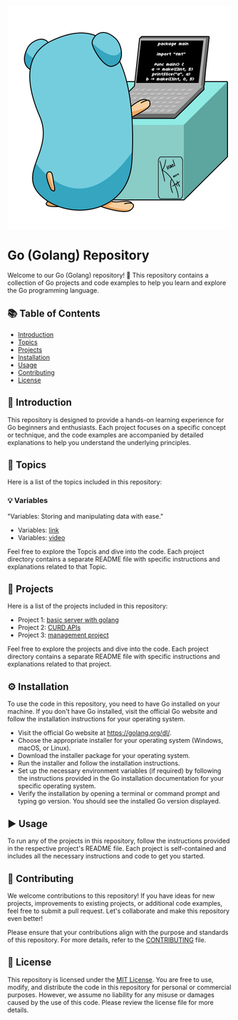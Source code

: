 <p align="center">
  <img src="https://github.com/anshitmishra/golang-tutorial/blob/main/images/intro.gif" />
</p>


# Go (Golang) Repository

Welcome to our Go (Golang) repository! 🚀 This repository contains a collection of Go projects and code examples to help you learn and explore the Go programming language.

## 📚 Table of Contents

- [Introduction](#introduction)
- [Topics](#topics)
- [Projects](#projects)
- [Installation](#installation)
- [Usage](#usage)
- [Contributing](#contributing)
- [License](#license)

## 🌟 Introduction

This repository is designed to provide a hands-on learning experience for Go beginners and enthusiasts. Each project focuses on a specific concept or technique, and the code examples are accompanied by detailed explanations to help you understand the underlying principles.

## 🔰 Topics

Here is a list of the topics included in this repository:

### 💡 Variables
"Variables: Storing and manipulating data with ease."
- Variables: [link](/variable)
- Variables: [video](https://www.youtube.com/@anshit.03/)


Feel free to explore the Topcis and dive into the code. Each project directory contains a separate README file with specific instructions and explanations related to that Topic.

## 📂 Projects

Here is a list of the projects included in this repository:

- Project 1: [basic server with golang](/project-1)
- Project 2: [CURD APIs](/project-2)
- Project 3: [management project](/project-3)

Feel free to explore the projects and dive into the code. Each project directory contains a separate README file with specific instructions and explanations related to that project.

## ⚙️ Installation

To use the code in this repository, you need to have Go installed on your machine. If you don't have Go installed, visit the official Go website and follow the installation instructions for your operating system.

* Visit the official Go website at https://golang.org/dl/.
* Choose the appropriate installer for your operating system (Windows, macOS, or Linux).
* Download the installer package for your operating system.
* Run the installer and follow the installation instructions.
* Set up the necessary environment variables (if required) by following the instructions provided in the Go installation documentation for your specific operating system.
* Verify the installation by opening a terminal or command prompt and typing go version. You should see the installed Go version displayed.

## ▶️ Usage

To run any of the projects in this repository, follow the instructions provided in the respective project's README file. Each project is self-contained and includes all the necessary instructions and code to get you started.

## 🤝 Contributing

We welcome contributions to this repository! If you have ideas for new projects, improvements to existing projects, or additional code examples, feel free to submit a pull request. Let's collaborate and make this repository even better!

Please ensure that your contributions align with the purpose and standards of this repository. For more details, refer to the [CONTRIBUTING](CONTRIBUTING.md) file.

## 📄 License

This repository is licensed under the [MIT License](LICENSE). You are free to use, modify, and distribute the code in this repository for personal or commercial purposes. However, we assume no liability for any misuse or damages caused by the use of this code. Please review the license file for more details.

